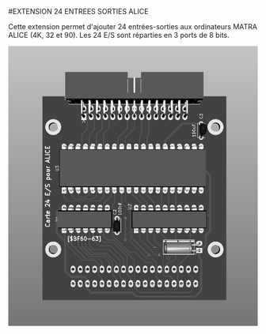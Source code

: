 #EXTENSION 24 ENTREES SORTIES ALICE

Cette extension permet d'ajouter 24 entrées-sorties aux ordinateurs MATRA ALICE (4K, 32 et 90).
Les 24 E/S sont réparties en 3 ports de 8 bits.

![Platine d'ES](./Alice_ES.jpg?raw=true "Optional Title")


